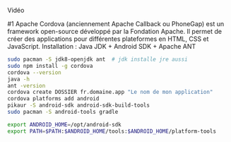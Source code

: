 
Vidéo

#1
Apache Cordova (anciennement Apache Callback ou PhoneGap) est un framework open-source développé par la Fondation Apache.
Il permet de créer des applications pour différentes plateformes en HTML, CSS et JavaScript.
Installation : Java JDK + Android SDK + Apache ANT

```bash
sudo pacman -S jdk8-openjdk ant  # jdk installe jre aussi
sudo npm install -g cordova
cordova --version
java -h
ant -version
cordova create DOSSIER fr.domaine.app "Le nom de mon application"
cordova platforms add android
pikaur -S android-sdk android-sdk-build-tools
sudo pacman -S android-tools gradle

export ANDROID_HOME=/opt/android-sdk
export PATH=$PATH:$ANDROID_HOME/tools:$ANDROID_HOME/platform-tools

```

